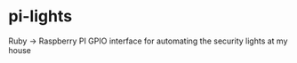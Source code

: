 pi-lights
=========

Ruby -> Raspberry PI GPIO interface for automating the security lights at my house